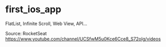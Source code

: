 # first_ios_app
FlatList, Infinite Scroll, Web View, API...

Source: 
RocketSeat
https://www.youtube.com/channel/UCSfwM5u0Kce6Cce8_S72olg/videos
